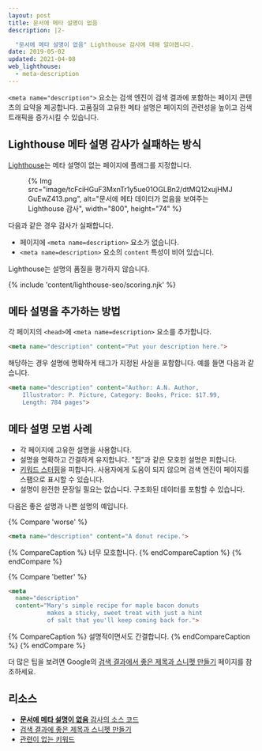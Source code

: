```yaml
---
layout: post
title: 문서에 메타 설명이 없음
description: |2-

  "문서에 메타 설명이 없음" Lighthouse 감사에 대해 알아봅니다.
date: 2019-05-02
updated: 2021-04-08
web_lighthouse:
  - meta-description
---
```


`<meta name="description">` 요소는 검색 엔진이 검색 결과에 포함하는 페이지 콘텐츠의 요약을 제공합니다. 고품질의 고유한 메타 설명은 페이지의 관련성을 높이고 검색 트래픽을 증가시킬 수 있습니다.

## Lighthouse 메타 설명 감사가 실패하는 방식

[Lighthouse](https://developers.google.com/web/tools/lighthouse/)는 메타 설명이 없는 페이지에 플래그를 지정합니다.

<figure>{% Img src="image/tcFciHGuF3MxnTr1y5ue01OGLBn2/dtMQ12xujHMJGuEwZ413.png", alt="문서에 메타 데이터가 없음을 보여주는 Lighthouse 감사", width="800", height="74" %}</figure>

다음과 같은 경우 감사가 실패합니다.

- 페이지에 `<meta name=description>` 요소가 없습니다.
- `<meta name=description>` 요소의 `content` 특성이 비어 있습니다.

Lighthouse는 설명의 품질을 평가하지 않습니다.

{% include 'content/lighthouse-seo/scoring.njk' %}

## 메타 설명을 추가하는 방법

각 페이지의 `<head>`에 `<meta name=description>` 요소를 추가합니다.

```html
<meta name="description" content="Put your description here.">
```

해당하는 경우 설명에 명확하게 태그가 지정된 사실을 포함합니다. 예를 들면 다음과 같습니다.

```html
<meta name="description" content="Author: A.N. Author,
    Illustrator: P. Picture, Category: Books, Price: $17.99,
    Length: 784 pages">
```

## 메타 설명 모범 사례

- 각 페이지에 고유한 설명을 사용합니다.
- 설명을 명확하고 간결하게 유지합니다. "집"과 같은 모호한 설명은 피합니다.
- [키워드 스터핑](https://support.google.com/webmasters/answer/66358)을 피합니다. 사용자에게 도움이 되지 않으며 검색 엔진이 페이지를 스팸으로 표시할 수 있습니다.
- 설명이 완전한 문장일 필요는 없습니다. 구조화된 데이터를 포함할 수 있습니다.

다음은 좋은 설명과 나쁜 설명의 예입니다.

{% Compare 'worse' %}

```html
<meta name="description" content="A donut recipe.">
```

{% CompareCaption %} 너무 모호합니다. {% endCompareCaption %} {% endCompare %}

{% Compare 'better' %}

```html
<meta
  name="description"
  content="Mary's simple recipe for maple bacon donuts
           makes a sticky, sweet treat with just a hint
           of salt that you'll keep coming back for.">
```

{% CompareCaption %} 설명적이면서도 간결합니다. {% endCompareCaption %} {% endCompare %}

더 많은 팁을 보려면 Google의 [검색 결과에서 좋은 제목과 스니펫 만들기](https://support.google.com/webmasters/answer/35624#1) 페이지를 참조하세요.

## 리소스

- [**문서에 메타 설명이 없음** 감사의 소스 코드](https://github.com/GoogleChrome/lighthouse/blob/master/lighthouse-core/audits/seo/meta-description.js)
- [검색 결과에 좋은 제목과 스니펫 만들기](https://support.google.com/webmasters/answer/35624#1)
- [관련이 없는 키워드](https://support.google.com/webmasters/answer/66358)
